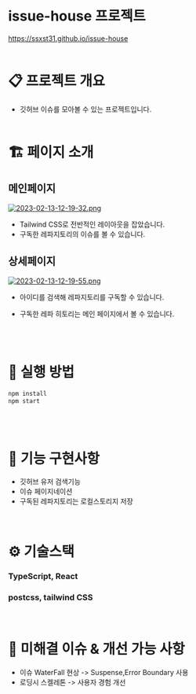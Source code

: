 # issue-house 프로젝트

https://ssxst31.github.io/issue-house
<br/><br/>

# 📋 프로젝트 개요

- 깃허브 이슈를 모아볼 수 있는 프로젝트입니다.
  <br/><br/>

# 🏗️ 페이지 소개

## 메인페이지

[![2023-02-13-12-19-32.png](https://i.postimg.cc/bwPFqx4d/2023-02-13-12-19-32.png)](https://postimg.cc/rKh9JrVL)

- Tailwind CSS로 전반적인 레이아웃을 잡았습니다.
- 구독한 레파지토리의 이슈를 볼 수 있습니다.

## 상세페이지

[![2023-02-13-12-19-55.png](https://i.postimg.cc/tTJ3XJXs/2023-02-13-12-19-55.png)](https://postimg.cc/Q9L9mXKD)

- 아이디를 검색해 레파지토리를 구독할 수 있습니다.
- 구독한 레파 히토리는 메인 페이지에서 볼 수 있습니다.

  <br/><br/>

# 👟 실행 방법

```bash
npm install
npm start
```

<br/><br/>

# 👷 기능 구현사항

- 깃허브 유저 검색기능
- 이슈 페이지네이션
- 구독된 레파지토리는 로컬스토리지 저장

<br/>

# ⚙️ 기술스택

### TypeScript, React

### postcss, tailwind CSS

<br/>

# 🚀 미해결 이슈 & 개선 가능 사항

- 이슈 WaterFall 현상 -> Suspense,Error Boundary 사용
- 로딩시 스켈레톤 -> 사용자 경험 개선
